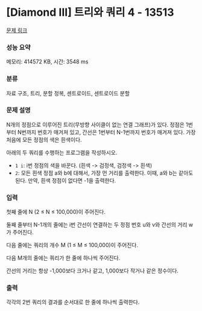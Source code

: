 # [Diamond III] 트리와 쿼리 4 - 13513 

[문제 링크](https://www.acmicpc.net/problem/13513) 

### 성능 요약

메모리: 414572 KB, 시간: 3548 ms

### 분류

자료 구조, 트리, 분할 정복, 센트로이드, 센트로이드 분할

### 문제 설명

<p>N개의 정점으로 이루어진 트리(무방향 사이클이 없는 연결 그래프)가 있다. 정점은 1번부터 N번까지 번호가 매겨져 있고, 간선은 1번부터 N-1번까지 번호가 매겨져 있다. 가장 처음에 모든 정점의 색은 흰색이다.</p>

<p>아래의 두 쿼리를 수행하는 프로그램을 작성하시오.</p>

<ul>
	<li><code>1 i</code>: i번 정점의 색을 바꾼다. (흰색 -> 검정색, 검정색 -> 흰색)</li>
	<li><code>2</code>: 모든 흰색 정점 a와 b에 대해서, 가장 먼 거리를 출력한다. 이때, a와 b는 같아도 된다. 만약, 흰색 정점이 없다면 -1을 출력한다.</li>
</ul>

### 입력 

 <p>첫째 줄에 N (2 ≤ N ≤ 100,000)이 주어진다.</p>

<p>둘째 줄부터 N-1개의 줄에는 i번 간선이 연결하는 두 정점 번호 u와 v와 간선의 거리 w가 주어진다.</p>

<p>다음 줄에는 쿼리의 개수 M (1 ≤ M ≤ 100,000)이 주어진다.</p>

<p>다음 M개의 줄에는 쿼리가 한 줄에 하나씩 주어진다.</p>

<p>간선의 거리는 항상 -1,000보다 크거나 같고, 1,000보다 작거나 같은 정수이다.</p>

### 출력 

 <p>각각의 2번 쿼리의 결과를 순서대로 한 줄에 하나씩 출력한다.</p>

